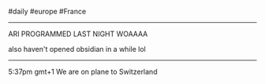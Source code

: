 #daily #europe #France

---
ARI PROGRAMMED LAST NIGHT WOAAAA

also haven't opened obsidian in a while lol

---
5:37pm gmt+1 We are on plane to Switzerland

